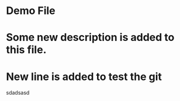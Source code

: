 # Demo File

# Some new description is added to this file.

# New line is added to test the git
sdadsasd
